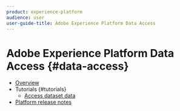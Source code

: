```yaml
---
product: experience-platform
audience: user
user-guide-title: Adobe Experience Platform Data Access
---
```


# Adobe Experience Platform Data Access {#data-access}

- [Overview](home.md)
- Tutorials {#tutorials}
  - [Access dataset data](tutorials/dataset-data.md)
- [Platform release notes](https://www.adobe.com/go/platform-release-notes-en)